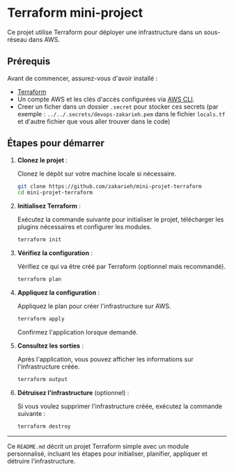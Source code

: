 # Terraform mini-project 

Ce projet utilise Terraform pour déployer une infrastructure dans un sous-réseau dans AWS.

## Prérequis

Avant de commencer, assurez-vous d'avoir installé :

- [Terraform](https://www.terraform.io/downloads.html)
- Un compte AWS et les clés d'accès configurées via [AWS CLI](https://docs.aws.amazon.com/cli/latest/userguide/cli-configure-quickstart.html).
- Creer un ficher dans un dossier `.secret` pour stocker ces secrets (par exemple : `../../.secrets/devops-zakarieh.pem` dans le fichier `locals.tf` et d'autre fichier que vous aller trouver dans le code)

## Étapes pour démarrer

1. **Clonez le projet** :
   
   Clonez le dépôt sur votre machine locale si nécessaire.

   ```bash
   git clone https://github.com/zakarieh/mini-projet-terraform
   cd mini-projet-terraform
   ```

2. **Initialisez Terraform** :
   
   Exécutez la commande suivante pour initialiser le projet, télécharger les plugins nécessaires et configurer les modules.

   ```bash
   terraform init
   ```

3. **Vérifiez la configuration** :
   
   Vérifiez ce qui va être créé par Terraform (optionnel mais recommandé).

   ```bash
   terraform plan
   ```

4. **Appliquez la configuration** :
   
   Appliquez le plan pour créer l'infrastructure sur AWS.

   ```bash
   terraform apply
   ```

   Confirmez l'application lorsque demandé.

5. **Consultez les sorties** :
   
   Après l'application, vous pouvez afficher les informations sur l'infrastructure créée.

   ```bash
   terraform output
   ```

6. **Détruisez l'infrastructure** (optionnel) :
   
   Si vous voulez supprimer l'infrastructure créée, exécutez la commande suivante :

   ```bash
   terraform destroy
   ```

 
---

Ce `README.md` décrit un projet Terraform simple avec un module personnalisé, incluant les étapes pour initialiser, planifier, appliquer et détruire l'infrastructure.
